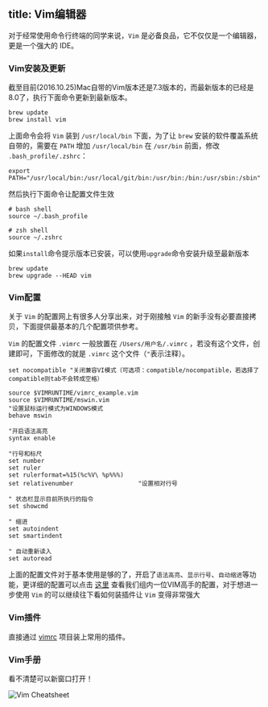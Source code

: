 title: Vim编辑器
---

对于经常使用命令行终端的同学来说，`Vim` 是必备良品，它不仅仅是一个编辑器，更是一个强大的 IDE。

### Vim安装及更新

截至目前(2016.10.25)Mac自带的Vim版本还是7.3版本的，而最新版本的已经是8.0了，执行下面命令更新到最新版本。

```
brew update
brew install vim
```

上面命令会将 `Vim` 装到 `/usr/local/bin` 下面，为了让 `brew` 安装的软件覆盖系统自带的，需要在 `PATH` 增加 `/usr/local/bin` 在 `/usr/bin` 前面，修改 `.bash_profile/.zshrc`：

    export PATH="/usr/local/bin:/usr/local/git/bin:/usr/bin:/bin:/usr/sbin:/sbin"

然后执行下面命令让配置文件生效

```
# bash shell
source ~/.bash_profile

# zsh shell
source ~/.zshrc
```

如果`install`命令提示版本已安装，可以使用`upgrade`命令安装升级至最新版本

```
brew update
brew upgrade --HEAD vim
```

### Vim配置

关于 `Vim` 的配置网上有很多人分享出来，对于刚接触 `Vim` 的新手没有必要直接拷贝，下面提供最基本的几个配置项供参考。

`Vim` 的配置文件 `.vimrc` 一般放置在 `/Users/用户名/.vimrc` ，若没有这个文件，创建即可，下面修改的就是 `.vimrc` 这个文件（`"`表示注释）。

```
set nocompatible "关闭兼容VI模式（可选项：compatible/nocompatible，若选择了compatible则tab不会转成空格）

source $VIMRUNTIME/vimrc_example.vim
source $VIMRUNTIME/mswin.vim
"设置鼠标运行模式为WINDOWS模式
behave mswin

"开启语法高亮
syntax enable

"行号和标尺
set number
set ruler
set rulerformat=%15(%c%V\ %p%%%)
set relativenumber                  "设置相对行号

" 状态栏显示目前所执行的指令
set showcmd

" 缩进
set autoindent
set smartindent

" 自动重新读入
set autoread

```

上面的配置文件对于基本使用是够的了，开启了`语法高亮`、`显示行号`、`自动缩进`等功能，更详细的配置可以点击 [这里](https://github.com/huangliyn/vimrc/blob/master/_vimrc) 查看我们组内一位VIM高手的配置，对于想进一步使用 `Vim` 的可以继续往下看如何装插件让 `Vim` 变得非常强大

### Vim插件

直接通过 [vimrc](https://github.com/amix/vimrc) 项目装上常用的插件。


### Vim手册

看不清楚可以新窗口打开！

![Vim Cheatsheet](../../img/vim.png)
